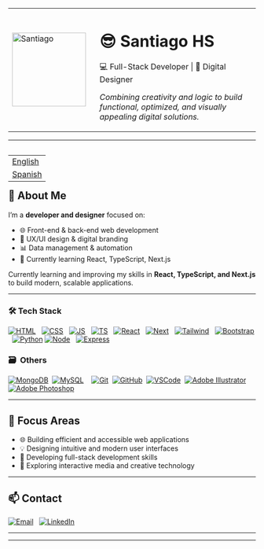 <!-- Banner -->
<table>
  <tr>
    <td>
      <!-- Imagen -->
      <img src="https://github.com/user-attachments/assets/863308c0-0da1-4908-93d3-6c4b6df4f804" alt="Santiago" width="150"/>
    </td>
    <td style="padding-left:20px; vertical-align:middle;">
      <!-- Texto -->
      <h1>😎 Santiago HS</h1>
  <p>💻 Full-Stack Developer | 🎨 Digital Designer</p>
  <p><em>Combining creativity and logic to build functional, optimized, and visually appealing digital solutions.</em></p>
    </td>
  </tr>
</table>
<hr>

<table align="right"><tr><td><a href="./README_es.md">English</a></tr></td><tr><td><a href="./README.md">Spanish</a></tr></td></table>

## 🧠 About Me
I’m a **developer and designer** focused on:

- 🌐 Front-end & back-end web development  
- 🎨 UX/UI design & digital branding  
- 📊 Data management & automation  
- 🚀 Currently learning React, TypeScript, Next.js

Currently learning and improving my skills in **React, TypeScript, and Next.js** to build modern, scalable applications.

---

### 🛠 Tech Stack
[![HTML](https://skillicons.dev/icons?i=html)](https://www.w3schools.com/html) &nbsp;
[![CSS](https://skillicons.dev/icons?i=css)](https://www.w3schools.com/css/) &nbsp;
[![JS](https://skillicons.dev/icons?i=js)](https://www.w3schools.com/js/) &nbsp;
[![TS](https://skillicons.dev/icons?i=ts)](https://www.typescriptlang.org/) &nbsp;
[![React](https://skillicons.dev/icons?i=react)](https://react.dev/) &nbsp;
[![Next](https://skillicons.dev/icons?i=nextjs)](https://nextjs.org/) &nbsp;
[![Tailwind](https://skillicons.dev/icons?i=tailwind)](https://tailwindcss.com/) &nbsp;
[![Bootstrap](https://skillicons.dev/icons?i=bootstrap)](https://getbootstrap.com/) &nbsp;
[![Python](https://skillicons.dev/icons?i=python "Python")](https://www.python.org/)
[![Node](https://skillicons.dev/icons?i=nodejs)](https://nodejs.org/) &nbsp;
[![Express](https://skillicons.dev/icons?i=express)](https://expressjs.com/)


### 🗃 &nbsp;Others
[![MongoDB](https://skillicons.dev/icons?i=mongodb "MongoDB")](https://www.mongodb.com/)&nbsp;
[![MySQL](https://skillicons.dev/icons?i=mysql "MySQL")](https://www.mysql.com/)&nbsp;&nbsp;&nbsp;
[![Git](https://skillicons.dev/icons?i=git "Git")](https://git-scm.com/)&nbsp;
[![GitHub](https://skillicons.dev/icons?i=github "GitHub")](https://github.com/)&nbsp;
[![VSCode](https://skillicons.dev/icons?i=vscode "VSCode")](https://code.visualstudio.com/)&nbsp;
[![Adobe Illustrator](https://skillicons.dev/icons?i=illustrator "Adobe Illustrator")](https://www.adobe.com/products/illustrator.html)
[![Adobe Photoshop](https://skillicons.dev/icons?i=photoshop "Adobe Photoshop")](https://www.adobe.com/products/photoshop.html)


---

## 🎯 Focus Areas

- 🌐 Building efficient and accessible web applications  
- 💡 Designing intuitive and modern user interfaces  
- 🔧 Developing full-stack development skills  
- 🧩 Exploring interactive media and creative technology


---

## 📫 Contact
[![Email](https://img.shields.io/badge/Email-santiagohsalazar41t@gmail.com-blue?style=flat-square&logo=gmail&logoColor=white)](mailto:santiagohsalazar41t@gmail.com) &nbsp;
[![LinkedIn](https://img.shields.io/badge/LinkedIn-Santiago_HS-blue?style=flat-square&logo=linkedin&logoColor=white)](https://linkedin.com/in/santiagohsalazar)

---



---

